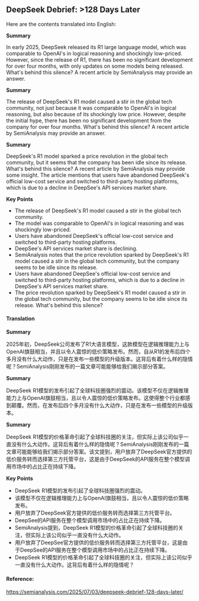 ## DeepSeek Debrief: >128 Days Later

Here are the contents translated into English:

**Summary**

In early 2025, DeepSeek released its R1 large language model, which was comparable to OpenAI's in logical reasoning and shockingly low-priced. However, since the release of R1, there has been no significant development for over four months, with only updates on some models being released. What's behind this silence? A recent article by SemiAnalysis may provide an answer.

**Summary**

The release of DeepSeek's R1 model caused a stir in the global tech community, not just because it was comparable to OpenAI's in logical reasoning, but also because of its shockingly low price. However, despite the initial hype, there has been no significant development from the company for over four months. What's behind this silence? A recent article by SemiAnalysis may provide an answer.

**Summary**

DeepSeek's R1 model sparked a price revolution in the global tech community, but it seems that the company has been idle since its release. What's behind this silence? A recent article by SemiAnalysis may provide some insight. The article mentions that users have abandoned DeepSeek's official low-cost service and switched to third-party hosting platforms, which is due to a decline in DeepSee's API services market share.

**Key Points**

* The release of DeepSeek's R1 model caused a stir in the global tech community.
* The model was comparable to OpenAI's in logical reasoning and was shockingly low-priced.
* Users have abandoned DeepSeek's official low-cost service and switched to third-party hosting platforms.
* DeepSee's API services market share is declining.
* SemiAnalysis notes that the price revolution sparked by DeepSeek's R1 model caused a stir in the global tech community, but the company seems to be idle since its release.
* Users have abandoned DeepSee's official low-cost service and switched to third-party hosting platforms, which is due to a decline in DeepSee's API services market share.
* The price revolution sparked by DeepSeek's R1 model caused a stir in the global tech community, but the company seems to be idle since its release. What's behind this silence?

#### Translation 

**Summary**

2025年初，DeepSeek公司发布了R1大语言模型，这款模型在逻辑推理能力上与OpenAI旗鼓相当，并且以令人震惊的低价策略发布。然而，自从R1的发布后四个多月没有什么大动作，只是在发布一些模型的升级版本。这背后有着什么样的隐情呢？SemiAnalysis刚刚发布的一篇文章可能能够给我们揭示部分答案。

**Summary**

DeepSeek R1模型的发布引起了全球科技圈强烈的震动。该模型不仅在逻辑推理能力上与OpenAI旗鼓相当，且以令人震惊的低价策略发布。这使得整个行业都感到颠覆。然而，在发布后四个多月没有什么大动作，只是在发布一些模型的升级版本。

**Summary**

DeepSeek R1模型的价格革命引起了全球科技圈的关注，但实际上该公司似乎一直没有什么大动作。这背后有着什么样的隐情呢？SemiAnalysis刚刚发布的一篇文章可能能够给我们揭示部分答案。该文提到，用户放弃了DeepSeek官方提供的低价服务转而选择第三方托管平台，这是由于DeepSeek的API服务在整个模型调用市场中的占比正在持续下降。

**Key Points**

* DeepSeek R1模型的发布引起了全球科技圈强烈的震动。
* 该模型不仅在逻辑推理能力上与OpenAI旗鼓相当，且以令人震惊的低价策略发布。
* 用户放弃了DeepSeek官方提供的低价服务转而选择第三方托管平台。
* DeepSee的API服务在整个模型调用市场中的占比正在持续下降。
* SemiAnalysis提到，DeepSeek R1模型的价格革命引起了全球科技圈的关注，但实际上该公司似乎一直没有什么大动作。
* 用户放弃了DeepSee官方提供的低价服务转而选择第三方托管平台，这是由于DeepSee的API服务在整个模型调用市场中的占比正在持续下降。
* DeepSeek R1模型的价格革命引起了全球科技圈的关注，但实际上该公司似乎一直没有什么大动作。这背后有着什么样的隐情呢？

#### Reference: 

https://semianalysis.com/2025/07/03/deepseek-debrief-128-days-later/